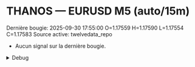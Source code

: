 # THANOS — EURUSD M5 (auto/15m)
Dernière bougie: 2025-09-30 17:55:00  O=1.17559  H=1.17590  L=1.17554  C=1.17583
Source active: twelvedata_repo

- Aucun signal sur la dernière bougie.

<details><summary>Debug</summary>

- TD_API_KEY manquant.

</details>